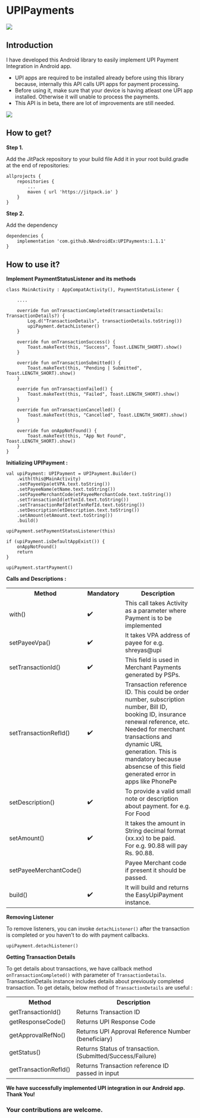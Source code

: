# UPIPayments

![](https://miro.medium.com/max/1000/1*BOrZtZYRwGEe8NlavcSzRA.png)

<h2>Introduction</h2>

I have developed this Android library to easily implement UPI Payment Integration in Android app.

- UPI apps are required to be installed already before using this library because, internally this API calls UPI apps for payment processing.
- Before using it, make sure that your device is having atleast one UPI app installed. Otherwise it will unable to process the payments.
- This API is in beta, there are lot of improvements are still needed.

![](https://i.ibb.co/V2JLC85/UPIPayments.jpg)

<h2>How to get?</h2>

<b>Step 1.</b>

Add the JitPack repository to your build file Add it in your root build.gradle at the end of repositories:

```
allprojects {
    repositories {
        ...
        maven { url 'https://jitpack.io' }
    }
}
```

<b>Step 2.</b>

Add the dependency

```
dependencies {
    implementation 'com.github.NAndroidEx:UPIPayments:1.1.1'
}
```

<h2>How to use it?</h2>

<b>Implement PaymentStatusListener and its methods</b>

```
class MainActivity : AppCompatActivity(), PaymentStatusListener {

    ....
    
    override fun onTransactionCompleted(transactionDetails: TransactionDetails?) {
        Log.d("TransactionDetails", transactionDetails.toString())
        upiPayment.detachListener()
    }

    override fun onTransactionSuccess() {
        Toast.makeText(this, "Success", Toast.LENGTH_SHORT).show()
    }

    override fun onTransactionSubmitted() {
        Toast.makeText(this, "Pending | Submitted", Toast.LENGTH_SHORT).show()
    }

    override fun onTransactionFailed() {
        Toast.makeText(this, "Failed", Toast.LENGTH_SHORT).show()
    }

    override fun onTransactionCancelled() {
        Toast.makeText(this, "Cancelled", Toast.LENGTH_SHORT).show()
    }

    override fun onAppNotFound() {
        Toast.makeText(this, "App Not Found", Toast.LENGTH_SHORT).show()
    }
}
```

<b>Initializing UPIPayment :</b>

```
val upiPayment: UPIPayment = UPIPayment.Builder()
    .with(this@MainActivity)
    .setPayeeVpa(etVPA.text.toString())
    .setPayeeName(etName.text.toString())
    .setPayeeMerchantCode(etPayeeMerchantCode.text.toString())
    .setTransactionId(etTxnId.text.toString())
    .setTransactionRefId(etTxnRefId.text.toString())
    .setDescription(etDescription.text.toString())
    .setAmount(etAmount.text.toString())
    .build()

upiPayment.setPaymentStatusListener(this)

if (upiPayment.isDefaultAppExist()) {
    onAppNotFound()
    return
}

upiPayment.startPayment()
```

<b>Calls and Descriptions :</b>

<table>
  <tbody><tr>
    <th>Method</th>
    <th><span>Mandatory</span></th>
    <th>Description</th>
  </tr>
  <tr>
    <td>with()</td>
    <td><g-emoji class="g-emoji" alias="heavy_check_mark" fallback-src="https://github.githubassets.com/images/icons/emoji/unicode/2714.png">✔️</g-emoji></td>
    <td>This call takes Activity as a parameter where Payment is to be implemented<br></td>
  </tr>
  <tr>
    <td>setPayeeVpa()</td>
    <td><g-emoji class="g-emoji" alias="heavy_check_mark" fallback-src="https://github.githubassets.com/images/icons/emoji/unicode/2714.png">✔️</g-emoji></td>
    <td>It takes VPA address of payee for e.g. <span>shreyas@upi</span></td>
  </tr>
  <tr>
    <td>setTransactionId()</td>
    <td><g-emoji class="g-emoji" alias="heavy_check_mark" fallback-src="https://github.githubassets.com/images/icons/emoji/unicode/2714.png">✔️</g-emoji></td>
    <td>This field is used in Merchant Payments generated by PSPs.</td>
  </tr>
  <tr>
    <td>setTransactionRefId()</td>
    <td><g-emoji class="g-emoji" alias="heavy_check_mark" fallback-src="https://github.githubassets.com/images/icons/emoji/unicode/2714.png">✔️</g-emoji></td>
    <td>Transaction reference ID. This could be order number, subscription number, Bill ID, booking ID, insurance renewal reference, etc. Needed for merchant transactions and dynamic URL generation. This is mandatory because absencse of this field generated error in apps like PhonePe</td>
  </tr>
  <tr>
    <td>setDescription()</td>
    <td><g-emoji class="g-emoji" alias="heavy_check_mark" fallback-src="https://github.githubassets.com/images/icons/emoji/unicode/2714.png">✔️</g-emoji></td>
    <td>To provide a valid small note or description about payment. for e.g. <br><span>For Food</span><br></td>
  </tr>
  <tr>
    <td>setAmount()</td>
    <td><g-emoji class="g-emoji" alias="heavy_check_mark" fallback-src="https://github.githubassets.com/images/icons/emoji/unicode/2714.png">✔️</g-emoji></td>
    <td>It takes the amount in String decimal format (xx.xx) to be paid. <br>For e.g. 90.88 will pay <span>Rs. 90.88.</span></td>
  </tr>
  <tr>
    <td>setPayeeMerchantCode()</td>
    <td></td>
    <td>Payee Merchant code if present it should be passed.</td>
  </tr>
  <tr>
    <td>build()</td>
    <td><g-emoji class="g-emoji" alias="heavy_check_mark" fallback-src="https://github.githubassets.com/images/icons/emoji/unicode/2714.png">✔️</g-emoji></td>
    <td>It will build and returns the <span>EasyUpiPayment</span> instance.</td>
  </tr>
</tbody></table>

<b>Removing Listener</b>

To remove listeners, you can invoke `detachListener()` after the transaction is completed or you haven’t to do with payment callbacks.

```
upiPayment.detachListener()
```

<b>Getting Transaction Details</b>

To get details about transactions, we have callback method `onTransactionCompleted()` with parameter of `TransactionDetails`. TransactionDetails instance includes details about previously completed transaction.
To get details, below method of `TransactionDetails` are useful :

<table>
  <tbody><tr>
    <th>Method</th>
    <th>Description</th>
  </tr>
  <tr>
    <td>getTransactionId()</td>
    <td>Returns Transaction ID</td>
  </tr>
  <tr>
    <td>getResponseCode()</td>
    <td>Returns UPI Response Code</td>
  </tr>
  <tr>
    <td>getApprovalRefNo()</td>
    <td>Returns UPI Approval Reference Number (beneficiary)</td>
  </tr>
  <tr>
    <td>getStatus()</td>
    <td>Returns Status of transaction.<br>(Submitted/Success/Failure)<br></td>
  </tr>
  <tr>
    <td>getTransactionRefId()</td>
    <td>Returns Transaction reference ID passed in input</td>
  </tr>
</tbody></table>

<b>We have successfully implemented UPI integration in our Android app. Thank You!</b>

<h3>Your contributions are welcome.</h3>

